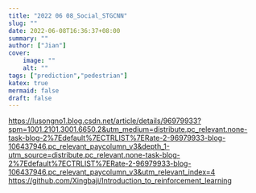 ```yaml
---
title: "2022 06 08_Social_STGCNN"
slug: ""
date: 2022-06-08T16:36:37+08:00
summary: ""
author: ["Jian"]
cover:
    image: ""
    alt: ""
tags: ["prediction","pedestrian"]
katex: true
mermaid: false
draft: false
---
```


https://lusongno1.blog.csdn.net/article/details/96979933?spm=1001.2101.3001.6650.2&utm_medium=distribute.pc_relevant.none-task-blog-2%7Edefault%7ECTRLIST%7ERate-2-96979933-blog-106437946.pc_relevant_paycolumn_v3&depth_1-utm_source=distribute.pc_relevant.none-task-blog-2%7Edefault%7ECTRLIST%7ERate-2-96979933-blog-106437946.pc_relevant_paycolumn_v3&utm_relevant_index=4
https://github.com/Xingbaji/Introduction_to_reinforcement_learning
